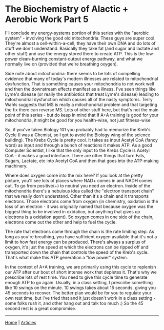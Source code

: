 # The Biochemistry of Alactic + Aerobic Work Part 5

I'll conclude my energy-systems portion of this series with the "aerobic system" - involving the good old mitochondria. These guys are super cool. They're almost a cell-within-a-cell, they have their own DNA and do lots of stuff we don't understand. Basically they take fat (and sugar and lactate and other stuff) and use the energy stored there to create ATP. This is the low-power clean-burning constant-output energy pathway, and what we normally live on (provided that we're breathing oxygen).

Side note about mitochondria: there seems to be lots of compelling evidence that many of today's modern illnesses are related to mitochondrial dysfunction. That is something causes your mitochondria to not work well and then the downstream effects manifest as a illness. I've seen things like Lyme's disease (or really the antibiotics that treat Lyme's disease) leading to mitochondrial dysfunction which causes all of the nasty symptoms. Terry Wahls suggests that MS is really a mitochondrial problem and that targeting the fix there can reverse MS. Lots of other stuff here, but that's not the main point of this series - but do keep in mind that if A+A training is good for your mitochondria, it might be good for you health-wise, not just fitness-wise

So, if you've taken Biology 101 you probably had to memorize the Kreb's Cycle (I was a Chemist, so I got to avoid the Biology wing of the science building). The Krebs Cycle is pretty cool. It takes as input Acetyl CoA (fancy word) as input and through a bunch of reactions it makes ATP. As a good Computer Scientist, I like that the only input to the Krebs Cycle is Acetyl CoA - it makes a good interface. There are other things that turn Fats, Sugars, Lactate, etc into Acetyl CoA and then that goes into the ATP-making machinery.

Where does oxygen come into the mix here? If you look at the pretty picture, you'll see lots of places where NAD+ comes in and NADH comes out. To go from positive(+) to neutral you need an electron. Inside of the mitochondria there's a nebulous idea called the "electron transport chain" that we really don't understand. Other than it's a chain and it transports electrons. Those electrons come from oxygen (in chemistry, oxidation is the loss of an electron - it was originally named that because oxygen was the biggest thing to be involved in oxidation, but anything that gives up electrons is a oxidation agent). So oxygen comes in one side of the chain, electrons come out the other and help to fuel the cycle.

The rate that electrons come through the chain is the rate limiting step. As long as you're breathing, you have sufficient oxygen available that it's not a limit to how fast energy can be produced. There's always a surplus of oxygen, it's just the speed at which the electrons can be ripped off and transported down the chain that controls the speed of the Kreb's cycle. That's what make this ATP generation a "low power" system.

In the context of A+A training, we are primarily using this cycle to replenish our ATP after our bout of short intense work that depletes it. That's why we prescribe lots of rest time. You need to give this cycle time to generate enough ATP to go again. Usually, in a class setting, I prescribe something like 10 swings on the minute. 10 swings takes about 15 seconds, giving you 45 seconds to recover. The better plan would be for you to regulate your own rest time, but I've tried that and it just doesn't work in a class setting - some folks rush it, and other hang out and talk too much :) So the 45 second rest is a great compromise.

----

[Home](../../index.md) | [Articles](../../articles.md)